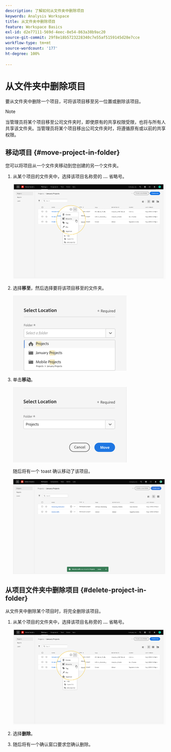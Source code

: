 ```yaml
---
description: 了解如何从文件夹中删除项目
keywords: Analysis Workspace
title: 从文件夹中删除项目
feature: Workspace Basics
exl-id: d2e77111-569d-4eec-8e54-863a38b9ac20
source-git-commit: 29f8e18b5723228340c7e55af5159145d28e7cce
workflow-type: tm+mt
source-wordcount: '177'
ht-degree: 100%

---
```


# 从文件夹中删除项目

要从文件夹中删除一个项目，可将该项目移至另一位置或删除该项目。

>[!NOTE]
>
>当管理员将某个项目移至公司文件夹时，即使原有的共享权限受限，也将与所有人共享该文件夹。当管理员将某个项目移出公司文件夹时，将遵循原有或以前的共享权限。

## 移动项目 {#move-project-in-folder}

您可以将项目从一个文件夹移动到您创建的另一个文件夹。

1. 从某个项目的文件夹中，选择该项目名称旁的 **...** 省略号。

   ![](/help/analyze/analysis-workspace/build-workspace-project/assets/move1.png)

1. 选择&#x200B;**移至**，然后选择要将该项目移至的文件夹。

   ![](/help/analyze/analysis-workspace/build-workspace-project/assets/move-select-location.png)

1. 单击&#x200B;**移动**。

   ![](/help/analyze/analysis-workspace/build-workspace-project/assets/move-click-move.png)

   随后将有一个 toast 确认移动了该项目。

   ![](/help/analyze/analysis-workspace/build-workspace-project/assets/move-project-moved.png)

## 从项目文件夹中删除项目 {#delete-project-in-folder}

从文件夹中删除某个项目时，将完全删除该项目。

1. 从某个项目的文件夹中，选择该项目名称旁的 **...** 省略号。

   ![](/help/analyze/analysis-workspace/build-workspace-project/assets/move1.png)

1. 选择&#x200B;**删除**。

1. 随后将有一个确认窗口要求您确认删除。

